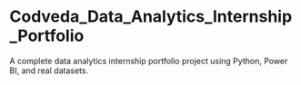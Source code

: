 # Codveda_Data_Analytics_Internship_Portfolio
A complete data analytics internship portfolio project using Python, Power BI, and real datasets.
